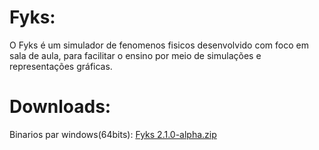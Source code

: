 # Fyks:
O Fyks é um simulador de fenomenos fisicos desenvolvido com foco em sala de aula, para facilitar o ensino por meio de simulações e representações gráficas.
# Downloads:
Binarios par windows(64bits): <a href="https://github.com/Rabbithy/Fyks/releases/download/untagged-6d3a8c206cb6493e97e1/Fyks_win_64bit.zip">Fyks 2.1.0-alpha.zip</a>
